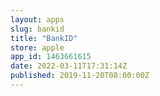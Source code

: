 ```yaml
---
layout: apps
slug: bankid
title: "BankID"
store: apple
app_id: 1463661615
date: 2022-03-11T17:31:14Z
published: 2019-11-20T08:00:00Z
---
```

